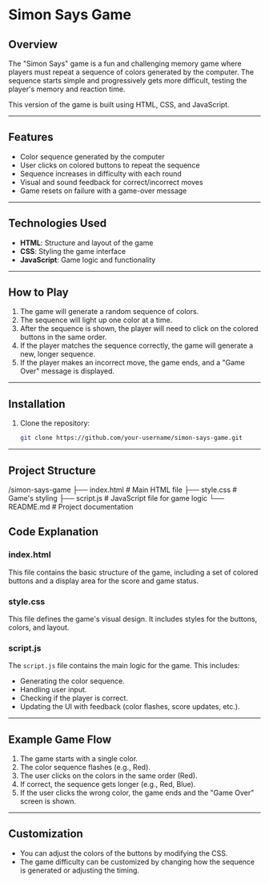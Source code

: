 # Simon Says Game

## Overview

The "Simon Says" game is a fun and challenging memory game where players must repeat a sequence of colors generated by the computer. The sequence starts simple and progressively gets more difficult, testing the player's memory and reaction time.

This version of the game is built using HTML, CSS, and JavaScript.

---

## Features

- Color sequence generated by the computer
- User clicks on colored buttons to repeat the sequence
- Sequence increases in difficulty with each round
- Visual and sound feedback for correct/incorrect moves
- Game resets on failure with a game-over message

---

## Technologies Used

- **HTML**: Structure and layout of the game
- **CSS**: Styling the game interface
- **JavaScript**: Game logic and functionality

---

## How to Play

1. The game will generate a random sequence of colors.
2. The sequence will light up one color at a time.
3. After the sequence is shown, the player will need to click on the colored buttons in the same order.
4. If the player matches the sequence correctly, the game will generate a new, longer sequence.
5. If the player makes an incorrect move, the game ends, and a "Game Over" message is displayed.

---

## Installation

1. Clone the repository:
   ```bash
   git clone https://github.com/your-username/simon-says-game.git

---

## Project Structure

/simon-says-game
├── index.html        # Main HTML file
├── style.css         # Game's styling
├── script.js         # JavaScript file for game logic
└── README.md         # Project documentation

## Code Explanation

### index.html
This file contains the basic structure of the game, including a set of colored buttons and a display area for the score and game status.

### style.css
This file defines the game's visual design. It includes styles for the buttons, colors, and layout.

### script.js
The `script.js` file contains the main logic for the game. This includes:
- Generating the color sequence.
- Handling user input.
- Checking if the player is correct.
- Updating the UI with feedback (color flashes, score updates, etc.).

---

## Example Game Flow

1. The game starts with a single color.
2. The color sequence flashes (e.g., Red).
3. The user clicks on the colors in the same order (Red).
4. If correct, the sequence gets longer (e.g., Red, Blue).
5. If the user clicks the wrong color, the game ends and the "Game Over" screen is shown.

---

## Customization

- You can adjust the colors of the buttons by modifying the CSS.
- The game difficulty can be customized by changing how the sequence is generated or adjusting the timing.

